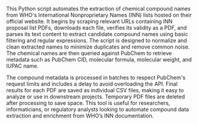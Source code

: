 This Python script automates the extraction of chemical compound names from WHO's International Nonproprietary Names (INN) lists hosted on their official website. It begins by scraping relevant URLs containing INN proposal list PDFs, downloads each file, verifies its validity as a PDF, and parses its text content to extract candidate compound names using basic filtering and regular expressions. The script is designed to normalize and clean extracted names to minimize duplicates and remove common noise. The chemical names are then queried against PubChem to retrieve metadata such as PubChem CID, molecular formula, molecular weight, and IUPAC name.

The compound metadata is processed in batches to respect PubChem's request limits and includes a delay to avoid overloading the API. Final results for each PDF are saved as individual CSV files, making it easy to analyze or use in downstream projects. Temporary PDF files are deleted after processing to save space. This tool is useful for researchers, informaticians, or regulatory analysts looking to automate compound data extraction and enrichment from WHO’s INN documentation.
